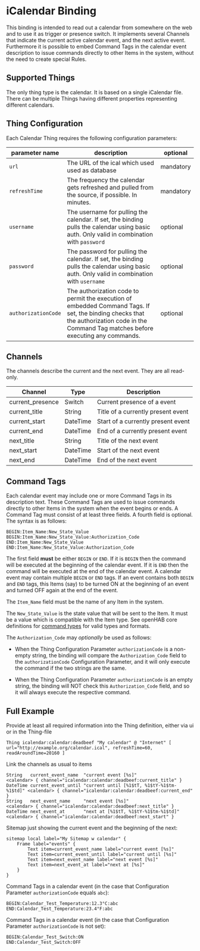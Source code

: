 # iCalendar Binding

This binding is intended to read out a calendar from somewhere on the web and to use it as trigger or presence switch. It implements several Channels that indicate the current active calendar event, and the next active event. Furthermore it is possible to embed Command Tags in the calendar event description to issue commands directly to other Items in the system, without the need to create special Rules. 

## Supported Things

The only thing type is the calendar. It is based on a single iCalendar file. There can be multiple Things having different properties representing different calendars.

## Thing Configuration

Each Calendar Thing requires the following configuration parameters:

| parameter name      | description                                                                                                                                                                                                                                                                | optional  |
|---------------------|----------------------------------------------------------------------------------------------------------------------------------------------------------------------------------------------------------------------------------------------------------------------------|-----------|
| `url`               | The URL of the ical which used used as database                                                                                                                                                                                                                            | mandatory |
| `refreshTime`       | The frequency the calendar gets refreshed and pulled from the source, if possible. In minutes.                                                                                                                                                                             | mandatory |
| `username`          | The username for pulling the calendar. If set, the binding pulls the calendar using basic auth. Only valid in combination with `password`                                                                                                                                  | optional  |
| `password`          | The password for pulling the calendar. If set, the binding pulls the calendar using basic auth. Only valid in combination with `username`                                                                                                                                  | optional  |
| `authorizationCode` | The authorization code to permit the execution of embedded Command Tags. If set, the binding checks that the authorization code in the Command Tag matches before executing any commands.                                                                                  | optional  |

## Channels

The channels describe the current and the next event. They are all read-only.

| Channel           | Type      | Description                         |
|-------------------|-----------|-------------------------------------|
| current_presence  | Switch    | Current presence of a event         |
| current_title     | String    | Title of a currently present event  |
| current_start     | DateTime  | Start of a currently present event  |
| current_end       | DateTime  | End of a currently present event    |
| next_title        | String    | Title of the next event             |
| next_start        | DateTime  | Start of the next event             |
| next_end          | DateTime  | End of the next event               |

## Command Tags

Each calendar event may include one or more Command Tags in its description text. These Command Tags are used to issue commands directly to other Items in the system when the event begins or ends. A Command Tag must consist of at least three fields. A fourth field is optional. The syntax is as follows:

	BEGIN:Item_Name:New_State_Value
	BEGIN:Item_Name:New_State_Value:Authorization_Code
	END:Item_Name:New_State_Value
	END:Item_Name:New_State_Value:Authorization_Code

The first field **must** be either `BEGIN` or `END`. If it is `BEGIN` then the command will be executed at the beginning of the calendar event. If it is `END` then the command will be executed at the end of the calendar event. A calendar event may contain multiple `BEGIN` or `END` tags. If an event contains both `BEGIN` and `END` tags, this Items (say) to be turned ON at the beginning of an event and turned OFF again at the end of the event.
 
The `Item_Name` field must be the name of any Item in the system.

The `New_State_Value` is the state value that will be sent to the Item. It must be a value which is compatible with the Item type. See openHAB core definitions for [command types](https://www.openhab.org/docs/concepts/items.html#state-and-command-type-formatting) for valid types and formats.

The `Authorization_Code` may *optionally* be used as follows:

- When the Thing Configuration Parameter `authorizationCode` is a non-empty string, the binding will compare the `Authorization_Code` field to the `authorizationCode` Configuration Parameter, and it will only execute the command if the two strings are the same.

- When the Thing Configuration Parameter `authorizationCode` is an empty string, the binding will NOT check this `Authorization_Code` field, and so it will always execute the respective command.

 
## Full Example

Provide at least all required information into the Thing definition, either via ui or in the Thing-file

```
Thing icalendar:calendar:deadbeef "My calendar" @ "Internet" [ url="http://example.org/calendar.ical", refreshTime=60, readAroundTime=20160 ]
```

Link the channels as usual to items

```
String   current_event_name  "current event [%s]"                       <calendar> { channel="icalendar:calendar:deadbeef:current_title" }
DateTime current_event_until "current until [%1$tT, %1$tY-%1$tm-%1$td]" <calendar> { channel="icalendar:calendar:deadbeef:current_end" }
String   next_event_name     "next event [%s]"                          <calendar> { channel="icalendar:calendar:deadbeef:next_title" }
DateTime next_event_at       "next at [%1$tT, %1$tY-%1$tm-%1$td]"       <calendar> { channel="icalendar:calendar:deadbeef:next_start" }
```

Sitemap just showing the current event and the beginning of the next:

```
sitemap local label="My Sitemap w calendar" {
    Frame label="events" {
        Text item=current_event_name label="current event [%s]"
        Text item=current_event_until label="current until [%s]"
        Text item=next_event_name label="next event [%s]"
        Text item=next_event_at label="next at [%s]"
    }
}
```

Command Tags in a calendar event (in the case that Configuration Parameter `authorizationCode` equals `abc`):

```
BEGIN:Calendar_Test_Temperature:12.3°C:abc
END:Calendar_Test_Temperature:23.4°F:abc
```

Command Tags in a calendar event (in the case that Configuration Parameter `authorizationCode` is not set):

```
BEGIN:Calendar_Test_Switch:ON
END:Calendar_Test_Switch:OFF
```
